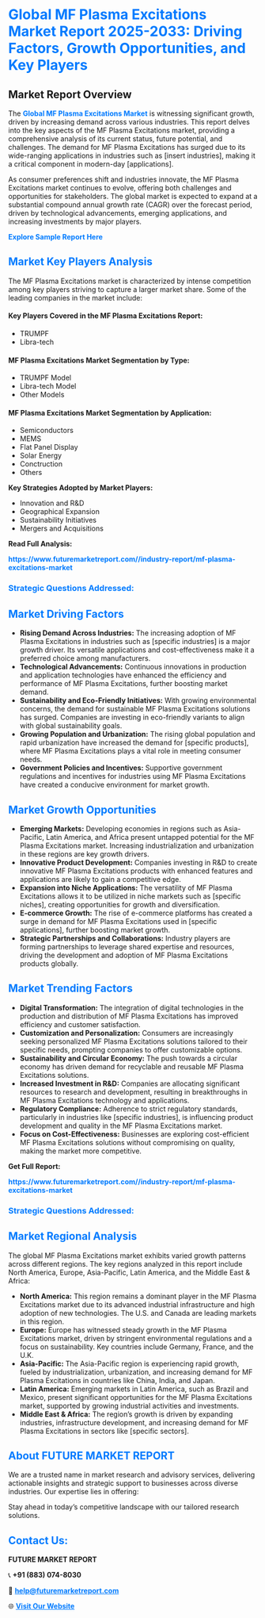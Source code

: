 <h1 style="color: #007BFF;">Global MF Plasma Excitations Market Report 2025-2033: Driving Factors, Growth Opportunities, and Key Players</h1>

<section id="overview">
<h2>Market Report Overview</h2>
<p>The <a href="https://www.futuremarketreport.com//industry-report/mf-plasma-excitations-market" style="color: #007BFF; text-decoration: none;"><strong>Global MF Plasma Excitations Market</strong></a> is witnessing significant growth, driven by increasing demand across various industries. This report delves into the key aspects of the MF Plasma Excitations market, providing a comprehensive analysis of its current status, future potential, and challenges. The demand for MF Plasma Excitations has surged due to its wide-ranging applications in industries such as [insert industries], making it a critical component in modern-day [applications].</p>
<p>As consumer preferences shift and industries innovate, the MF Plasma Excitations market continues to evolve, offering both challenges and opportunities for stakeholders. The global market is expected to expand at a substantial compound annual growth rate (CAGR) over the forecast period, driven by technological advancements, emerging applications, and increasing investments by major players.</p>
</section>

<section id="overview">
<p><a href="https://www.futuremarketreport.com//request-sample/reportId=55890" style="color: #007BFF; text-decoration: none;"><strong>Explore Sample Report Here</strong></a></p>
</section>

<section id="key-players">
<h2 style="color: #007BFF;">Market Key Players Analysis</h2>
<p>The MF Plasma Excitations market is characterized by intense competition among key players striving to capture a larger market share. Some of the leading companies in the market include:</p>
<h4>Key Players Covered in the MF Plasma Excitations Report:</h4>
<ul><li>TRUMPF</li><li>Libra-tech</li></ul>
<h4>MF Plasma Excitations Market Segmentation by Type:</h4>
<ul><li>TRUMPF Model</li><li>Libra-tech Model</li><li>Other Models</li></ul>

<h4>MF Plasma Excitations Market Segmentation by Application:</h4>
<ul><li>Semiconductors</li><li>MEMS</li><li>Flat Panel Display</li><li>Solar Energy</li><li>Conctruction</li><li>Others</li></ul>
<p><strong>Key Strategies Adopted by Market Players:</strong></p>
<ul>
<li>Innovation and R&D</li>
<li>Geographical Expansion</li>
<li>Sustainability Initiatives</li>
<li>Mergers and Acquisitions</li>
</ul>
</section>

<section>
<p><strong>Read Full Analysis: </strong></p><a href="https://www.futuremarketreport.com//industry-report/mf-plasma-excitations-market" style="color: #007BFF; text-decoration: none;"><strong>https://www.futuremarketreport.com//industry-report/mf-plasma-excitations-market</strong></a>
<h3 style="color: #007BFF;">Strategic Questions Addressed:</h3>
</section>

<section id="driving-factors">
<h2 style="color: #007BFF;">Market Driving Factors</h2>
<ul>
<li><strong>Rising Demand Across Industries:</strong> The increasing adoption of MF Plasma Excitations in industries such as [specific industries] is a major growth driver. Its versatile applications and cost-effectiveness make it a preferred choice among manufacturers.</li>
<li><strong>Technological Advancements:</strong> Continuous innovations in production and application technologies have enhanced the efficiency and performance of MF Plasma Excitations, further boosting market demand.</li>
<li><strong>Sustainability and Eco-Friendly Initiatives:</strong> With growing environmental concerns, the demand for sustainable MF Plasma Excitations solutions has surged. Companies are investing in eco-friendly variants to align with global sustainability goals.</li>
<li><strong>Growing Population and Urbanization:</strong> The rising global population and rapid urbanization have increased the demand for [specific products], where MF Plasma Excitations plays a vital role in meeting consumer needs.</li>
<li><strong>Government Policies and Incentives:</strong> Supportive government regulations and incentives for industries using MF Plasma Excitations have created a conducive environment for market growth.</li>
</ul>
</section>

<section id="growth-opportunities">
<h2 style="color: #007BFF;">Market Growth Opportunities</h2>
<ul>
<li><strong>Emerging Markets:</strong> Developing economies in regions such as Asia-Pacific, Latin America, and Africa present untapped potential for the MF Plasma Excitations market. Increasing industrialization and urbanization in these regions are key growth drivers.</li>
<li><strong>Innovative Product Development:</strong> Companies investing in R&D to create innovative MF Plasma Excitations products with enhanced features and applications are likely to gain a competitive edge.</li>
<li><strong>Expansion into Niche Applications:</strong> The versatility of MF Plasma Excitations allows it to be utilized in niche markets such as [specific niches], creating opportunities for growth and diversification.</li>
<li><strong>E-commerce Growth:</strong> The rise of e-commerce platforms has created a surge in demand for MF Plasma Excitations used in [specific applications], further boosting market growth.</li>
<li><strong>Strategic Partnerships and Collaborations:</strong> Industry players are forming partnerships to leverage shared expertise and resources, driving the development and adoption of MF Plasma Excitations products globally.</li>
</ul>
</section>

<section id="trending-factors">
<h2 style="color: #007BFF;">Market Trending Factors</h2>
<ul>
<li><strong>Digital Transformation:</strong> The integration of digital technologies in the production and distribution of MF Plasma Excitations has improved efficiency and customer satisfaction.</li>
<li><strong>Customization and Personalization:</strong> Consumers are increasingly seeking personalized MF Plasma Excitations solutions tailored to their specific needs, prompting companies to offer customizable options.</li>
<li><strong>Sustainability and Circular Economy:</strong> The push towards a circular economy has driven demand for recyclable and reusable MF Plasma Excitations solutions.</li>
<li><strong>Increased Investment in R&D:</strong> Companies are allocating significant resources to research and development, resulting in breakthroughs in MF Plasma Excitations technology and applications.</li>
<li><strong>Regulatory Compliance:</strong> Adherence to strict regulatory standards, particularly in industries like [specific industries], is influencing product development and quality in the MF Plasma Excitations market.</li>
<li><strong>Focus on Cost-Effectiveness:</strong> Businesses are exploring cost-efficient MF Plasma Excitations solutions without compromising on quality, making the market more competitive.</li>
</ul>
</section>

<section>
<p><strong>Get Full Report: </strong></p><a href="https://www.futuremarketreport.com//industry-report/mf-plasma-excitations-market" style="color: #007BFF; text-decoration: none;"><strong>https://www.futuremarketreport.com//industry-report/mf-plasma-excitations-market</strong></a>
<h3 style="color: #007BFF;">Strategic Questions Addressed:</h3>
</section>


<section id="regional-analysis">
<h2 style="color: #007BFF;">Market Regional Analysis</h2>
<p>The global MF Plasma Excitations market exhibits varied growth patterns across different regions. The key regions analyzed in this report include North America, Europe, Asia-Pacific, Latin America, and the Middle East & Africa:</p>
<ul>
<li><strong>North America:</strong> This region remains a dominant player in the MF Plasma Excitations market due to its advanced industrial infrastructure and high adoption of new technologies. The U.S. and Canada are leading markets in this region.</li>
<li><strong>Europe:</strong> Europe has witnessed steady growth in the MF Plasma Excitations market, driven by stringent environmental regulations and a focus on sustainability. Key countries include Germany, France, and the U.K.</li>
<li><strong>Asia-Pacific:</strong> The Asia-Pacific region is experiencing rapid growth, fueled by industrialization, urbanization, and increasing demand for MF Plasma Excitations in countries like China, India, and Japan.</li>
<li><strong>Latin America:</strong> Emerging markets in Latin America, such as Brazil and Mexico, present significant opportunities for the MF Plasma Excitations market, supported by growing industrial activities and investments.</li>
<li><strong>Middle East & Africa:</strong> The region’s growth is driven by expanding industries, infrastructure development, and increasing demand for MF Plasma Excitations in sectors like [specific sectors].</li>
</ul>
</section>

<footer>
<h2 style="color: #007BFF;">About FUTURE MARKET REPORT</h2>
<p>We are a trusted name in market research and advisory services, delivering actionable insights and strategic support to businesses across diverse industries. Our expertise lies in offering:</p>

<p>Stay ahead in today’s competitive landscape with our tailored research solutions.</p>

<h2 style="color: #007BFF;">Contact Us:</h2>
<p><strong>FUTURE MARKET REPORT</strong></p>
<p>📞 <strong>+91 (883) 074-8030</strong></p>
<p>📧 <strong><a href="mailto:help@futuremarketreport.com" style="color: #007BFF;">help@futuremarketreport.com</a></strong></p>
<p>🌐 <strong><a href="https://www.futuremarketreport.com/" style="color: #007BFF;">Visit Our Website</a></strong></p>
</footer>